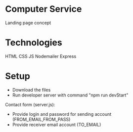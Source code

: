 ﻿# Computer Service

Landing page concept 

# Technologies
HTML CSS JS Nodemailer Express

# Setup

- Download the files
- Run developer server with command "npm run devStart"

Contact form (server.js): 

- Provide login and password for sending account (FROM_EMAIL,FROM_PASS)
- Provide receiver email account (TO_EMAIL)
